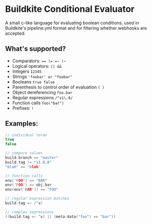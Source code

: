 # Buildkite Conditional Evaluator

A small c-like language for evaluating boolean conditions, used in Buildkite's pipeline.yml format and for filtering whether webhooks are accepted.

## What's supported?

* Comparators: `== != =~ !~`
* Logical operators: `|| &&`
* Integers `12345`
* Strings `'foobar' or "foobar"`
* Booleans `true false`
* Parenthesis to control order of evaluation `( )`
* Object dereferencing `foo.bar`
* Regular expressions `/^v1\.0/`
* Function calls `foo("bar")`
* Prefixes: `!`

## Examples:

```c
// individual terms
true
false

// compare values
build.branch == "master"
build.tag != "v1.0.0"
"blah" == 'blah'

// function calls
env('FOO') == "BAR"
env('FOO') == obj.bar
env(env('BAR')) == "FOO"

// regular expression matches
build.tag =~ /^v/

// complex expressions
((build.tag =~ ^v) || (meta-data("foo") == "bar"))
```
